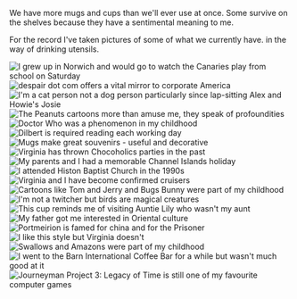 We have more mugs and cups than we'll ever use at once. Some
survive on the shelves because they have a sentimental meaning to
me.

For the record I've taken pictures of some of what we currently have.
in the way of drinking utensils.

![I grew up in Norwich and would go to watch the Canaries play from school on Saturday](P1000461.jpg)
![despair dot com offers a vital mirror to corporate America](P1000462.jpg)
![I'm a cat person not a dog person particularly since lap-sitting Alex and Howie's Josie](P1000463.jpg)
![The Peanuts cartoons more than amuse me, they speak of profoundities](P1000464.jpg)
![Doctor Who was a phenomenon in my childhood](P1000465.jpg)
![Dilbert is required reading each working day](P1000466.jpg)
![Mugs make great souvenirs - useful and decorative](P1000467.jpg)
![Virginia has thrown Chocoholics parties in the past](P1000468.jpg)
![My parents and I had a memorable Channel Islands holiday](P1000469.jpg)
![I attended Histon Baptist Church in the 1990s](P1000470.jpg)
![Virginia and I have become confirmed cruisers](P1000472.jpg)
![Cartoons like Tom and Jerry and Bugs Bunny were part of my childhood](P1000473.jpg)
![I'm not a twitcher but birds are magical creatures](P1000474.jpg)
![This cup reminds me of visiting Auntie Lily who wasn't my aunt](P1000475.jpg)
![My father got me interested in Oriental culture](P1000476.jpg)
![Portmeirion is famed for china and for the Prisoner](P1000477.jpg)
![I like this style but Virginia doesn't](P1000478.jpg)
![Swallows and Amazons were part of my childhood](P1000479.jpg)
![I went to the Barn International Coffee Bar for a while but wasn't much good at it](P1000480.jpg)
![Journeyman Project 3: Legacy of Time is still one of my favourite computer games](P1000483.jpg)
